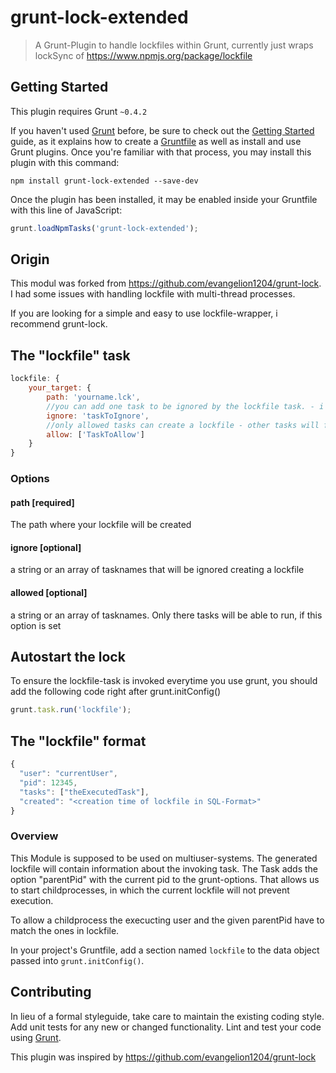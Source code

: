 # grunt-lock-extended

> A Grunt-Plugin to handle lockfiles within Grunt, currently just wraps lockSync of https://www.npmjs.org/package/lockfile

## Getting Started
This plugin requires Grunt `~0.4.2`

If you haven't used [Grunt](http://gruntjs.com/) before, be sure to check out the [Getting Started](http://gruntjs.com/getting-started) guide, as it explains how to create a [Gruntfile](http://gruntjs.com/sample-gruntfile) as well as install and use Grunt plugins. Once you're familiar with that process, you may install this plugin with this command:

```shell
npm install grunt-lock-extended --save-dev
```

Once the plugin has been installed, it may be enabled inside your Gruntfile with this line of JavaScript:

```js
grunt.loadNpmTasks('grunt-lock-extended');
```

## Origin
This modul was forked from https://github.com/evangelion1204/grunt-lock. 
I had some issues with handling lockfile with multi-thread processes.

If you are looking for a simple and easy to use lockfile-wrapper, i recommend grunt-lock.


## The "lockfile" task
```js
lockfile: {
    your_target: {
        path: 'yourname.lck',
        //you can add one task to be ignored by the lockfile task. - i use it for an unlock task with email-reporting
        ignore: 'taskToIgnore',
        //only allowed tasks can create a lockfile - other tasks will fail fatal
        allow: ['TaskToAllow']
    }
}
```

### Options

#### path [required]
The path where your lockfile will be created

#### ignore [optional]
a string or an array of tasknames that will be ignored creating a lockfile

#### allowed [optional]
a string or an array of tasknames.
Only there tasks will be able to run, if this option is set

## Autostart the lock
To ensure the lockfile-task is invoked everytime you use grunt, you should add the following code right after grunt.initConfig()
```js
grunt.task.run('lockfile');
```

## The "lockfile" format
```js
{
  "user": "currentUser",
  "pid": 12345,
  "tasks": ["theExecutedTask"],
  "created": "<creation time of lockfile in SQL-Format>"
}
```

### Overview
This Module is supposed to be used on multiuser-systems.
The generated lockfile will contain information about the invoking task.
The Task adds the option "parentPid" with the current pid to the grunt-options. That allows us to start 
childprocesses, in which the current lockfile will not prevent execution.

To allow a childprocess the execucting user and the given parentPid have to match the ones in lockfile.

In your project's Gruntfile, add a section named `lockfile` to the data object passed into `grunt.initConfig()`.

## Contributing
In lieu of a formal styleguide, take care to maintain the existing coding style. Add unit tests for any new or changed functionality. Lint and test your code using [Grunt](http://gruntjs.com/).


This plugin was inspired by https://github.com/evangelion1204/grunt-lock
